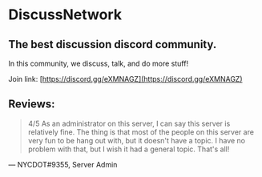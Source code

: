 # DiscussNetwork
## The best discussion discord community.

In this community, we discuss, talk, and do more stuff!

Join link: [https://discord.gg/eXMNAGZ](https://discord.gg/eXMNAGZ)

## Reviews:

> 4/5
> As an administrator on this server, I can say this server is relatively fine. The thing is that most of the people on this server are very fun to be hang out with, but it doesn't have a topic. I have no problem with that, but I wish it had a general topic. That's all!

&mdash; NYCDOT#9355, Server Admin
